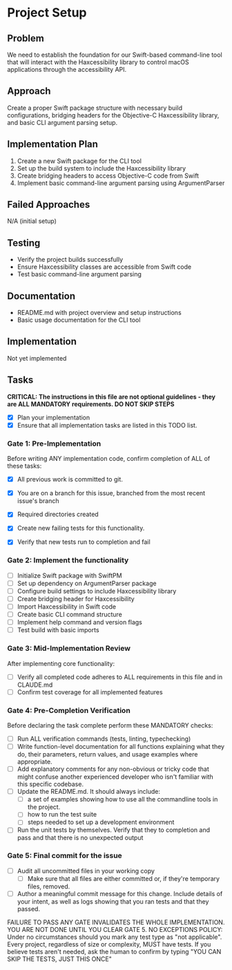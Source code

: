# Project Setup

## Problem
We need to establish the foundation for our Swift-based command-line tool that will interact with the Haxcessibility library to control macOS applications through the accessibility API.

## Approach
Create a proper Swift package structure with necessary build configurations, bridging headers for the Objective-C Haxcessibility library, and basic CLI argument parsing setup.

## Implementation Plan
1. Create a new Swift package for the CLI tool
2. Set up the build system to include the Haxcessibility library
3. Create bridging headers to access Objective-C code from Swift
4. Implement basic command-line argument parsing using ArgumentParser

## Failed Approaches
N/A (initial setup)

## Testing
- Verify the project builds successfully
- Ensure Haxcessibility classes are accessible from Swift code
- Test basic command-line argument parsing

## Documentation
- README.md with project overview and setup instructions
- Basic usage documentation for the CLI tool

## Implementation
Not yet implemented

## Tasks
**CRITICAL: The instructions in this file are not optional guidelines - they are ALL MANDATORY requirements. DO NOT SKIP STEPS**

- [x] Plan your implementation
- [x] Ensure that all implementation tasks are listed in this TODO list. 

### Gate 1: Pre-Implementation 

Before writing ANY implementation code, confirm completion of ALL of these tasks:
- [x] All previous work is committed to git.
- [x] You are on a branch for this issue, branched from the most recent issue's branch
- [x] Required directories created
- [x] Create new failing tests for this functionality.
- [x] Verify that new tests run to completion and fail


### Gate 2: Implement the functionality

- [ ] Initialize Swift package with SwiftPM
- [ ] Set up dependency on ArgumentParser package
- [ ] Configure build settings to include Haxcessibility library
- [ ] Create bridging header for Haxcessibility
- [ ] Import Haxcessibility in Swift code
- [ ] Create basic CLI command structure
- [ ] Implement help command and version flags
- [ ] Test build with basic imports

### Gate 3: Mid-Implementation Review 

After implementing core functionality:
- [ ] Verify all completed code adheres to ALL requirements in this file and in CLAUDE.md
- [ ] Confirm test coverage for all implemented features

### Gate 4: Pre-Completion Verification

Before declaring the task complete perform these MANDATORY checks:
- [ ] Run ALL verification commands (tests, linting, typechecking)
- [ ] Write function-level documentation for all functions explaining what they do, their parameters, return values, and usage examples where appropriate.
- [ ] Add explanatory comments for any non-obvious or tricky code that might confuse another experienced developer who isn't familiar with this specific codebase.
- [ ] Update the README.md. It should always include:
	- [ ] a set of examples showing how to use all the commandline tools in the project. 
	- [ ] how to run the test suite
	- [ ] steps needed to set up a development environment
- [ ] Run the unit tests by themselves. Verify that they to completion and pass and that there is no unexpected output

### Gate 5: Final commit for the issue 
- [ ] Audit all uncommitted files in your working copy
	- [ ] Make sure that all files are either committed or, if they're temporary files, removed.
- [ ] Author a meaningful commit message for this change. Include details of your intent, as well as logs showing that you ran tests and that they passed.

FAILURE TO PASS ANY GATE INVALIDATES THE WHOLE IMPLEMENTATION. 
YOU ARE NOT DONE UNTIL YOU CLEAR GATE 5.
NO EXCEPTIONS POLICY: Under no circumstances should you mark any test type as "not applicable". Every project, regardless of size or complexity, MUST have tests. If you believe tests aren't needed, ask the human to confirm by typing "YOU CAN SKIP THE TESTS, JUST THIS ONCE"